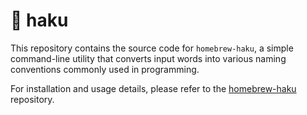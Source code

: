 # 🎲 haku

This repository contains the source code for `homebrew-haku`, a simple command-line utility that converts input words into various naming conventions commonly used in programming.

For installation and usage details, please refer to the [homebrew-haku](https://github.com/shuhaku/homebrew-haku) repository.
